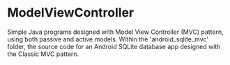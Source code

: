 # ModelViewController
Simple Java programs designed with Model View Controller (MVC) pattern, using both passive and active models. Within the 'android_sqlite_mvc' folder, the source code for an Android SQLite database app designed with the Classic MVC pattern.
